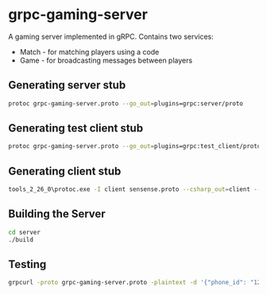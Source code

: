 # grpc-gaming-server
A gaming server implemented in gRPC. Contains two services:
* Match - for matching players using a code
* Game - for broadcasting messages between players

## Generating server stub

```bash
protoc grpc-gaming-server.proto --go_out=plugins=grpc:server/proto
```

## Generating test client stub

```bash
protoc grpc-gaming-server.proto --go_out=plugins=grpc:test_client/proto
```

## Generating client stub

```bash
tools_2_26_0\protoc.exe -I client sensense.proto --csharp_out=client --grpc_out=client --plugin=protoc-gen-grpc=tools_2_26_0\grpc_csharp_plugin.exe --proto_path=.
```

## Building the Server

```bash
cd server
./build
```

## Testing

```bash
grpcurl -proto grpc-gaming-server.proto -plaintext -d '{"phone_id": "12345"}' localhost:50051 GameService/StartGame
```